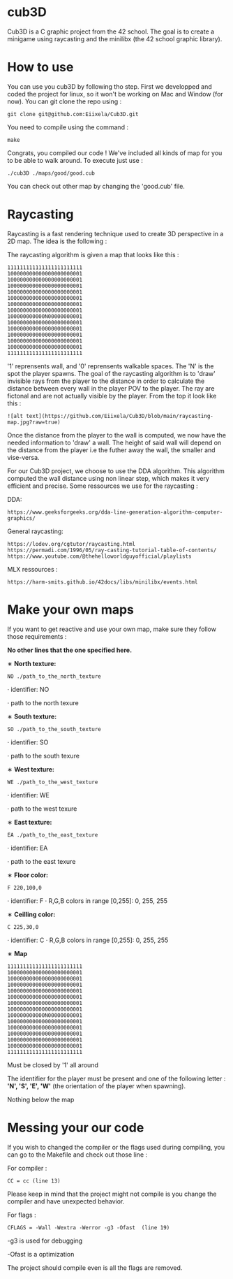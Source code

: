 
# cub3D

Cub3D is a C graphic project from the 42 school. The goal is to create a minigame 
using raycasting and the minilibx (the 42 school graphic library).

# How to use 

You can use you cub3D by following tho step. 
First we developped and coded the project for linux, so it won't be working on Mac and Window (for now). You can git clone the repo using :

    git clone git@github.com:Eiixela/Cub3D.git

You need to compile using the command :

    make

Congrats, you compiled our code ! We've included all kinds of map for you to be able to walk around. To execute just use :

    ./cub3D ./maps/good/good.cub

You can check out other map by changing the 'good.cub' file.

# Raycasting

Raycasting is a fast rendering technique used to create 3D perspective in a 2D map.
The idea is the following :

The raycasting algorithm is given a map that looks like this :

    111111111111111111111111
    100000000000000000000001
    100000000000000000000001
    100000000000000000000001
    100000000000000000000001
    100000000000000000000001
    100000000000000000000001
    100000000000000000000001
    100000000000N00000000001
    100000000000000000000001
    100000000000000000000001
    100000000000000000000001
    100000000000000000000001
    100000000000000000000001
    111111111111111111111111

'1' reprensents wall, and '0' reprensents walkable spaces. The 'N' is the spot the player spawns. The goal of the raycasting algorithm is to 'draw' invisible rays from the player to the distance in order to calculate the distance between every wall in the player POV to the player.
The ray are fictonal and are not actually visible by the player. From the top it look like this :

    ![alt text](https://github.com/Eiixela/Cub3D/blob/main/raycasting-map.jpg?raw=true)

Once the distance from the player to the wall is computed, we now have the needed information to 'draw' a wall. The height of said wall will depend on the distance from the player i.e the futher away the wall, the smaller and vise-versa.

For our Cub3D project, we choose to use the DDA algorithm. This algorithm computed the wall distance using non linear step, which makes it very efficient and precise.
Some ressources we use for the raycasting :

DDA: 
    
    https://www.geeksforgeeks.org/dda-line-generation-algorithm-computer-graphics/ 
    
General raycasting:
    
    https://lodev.org/cgtutor/raycasting.html
    https://permadi.com/1996/05/ray-casting-tutorial-table-of-contents/
    https://www.youtube.com/@thehelloworldguyofficial/playlists

MLX ressources :

    https://harm-smits.github.io/42docs/libs/minilibx/events.html

# Make your own maps

If you want to get reactive and use your own map, make sure they follow those requirements :

 **No other lines that the one specified here.**

∗ **North texture:**

    NO ./path_to_the_north_texture
· identifier: NO

· path to the north texure

∗ **South texture:**
    
    SO ./path_to_the_south_texture
· identifier: SO

· path to the south texure

∗ **West texture:**

    WE ./path_to_the_west_texture
· identifier: WE

· path to the west texure

∗ **East texture:**

    EA ./path_to_the_east_texture
· identifier: EA

· path to the east texure

∗ **Floor color:**

    F 220,100,0
· identifier: F
· R,G,B colors in range [0,255]: 0, 255, 255

∗ **Ceilling color:**

    C 225,30,0
· identifier: C
· R,G,B colors in range [0,255]: 0, 255, 255

∗ **Map**

    111111111111111111111111
    100000000000000000000001
    100000000000000000000001
    100000000000000000000001
    100000000000000000000001
    100000000000000000000001
    100000000000000000000001
    100000000000000000000001
    100000000000N00000000001
    100000000000000000000001
    100000000000000000000001
    100000000000000000000001
    100000000000000000000001
    100000000000000000000001
    111111111111111111111111

Must be closed by '1' all around

The identifier for the player must be present and one of the following letter : **'N', 'S', 'E', 'W'** (the orientation of the player when spawning).

Nothing below the map 

# Messing your our code

If you wish to changed the compiler or the flags used during compiling, you can go to the Makefile and check out those line :

For compiler :

    CC = cc (line 13)

Please keep in mind that the project might not compile is you change the compiler and have unexpected behavior.

For flags :

    CFLAGS = -Wall -Wextra -Werror -g3 -Ofast  (line 19) 

-g3 is used for debugging

-Ofast is a optimization

The project should compile even is all the flags are removed.
